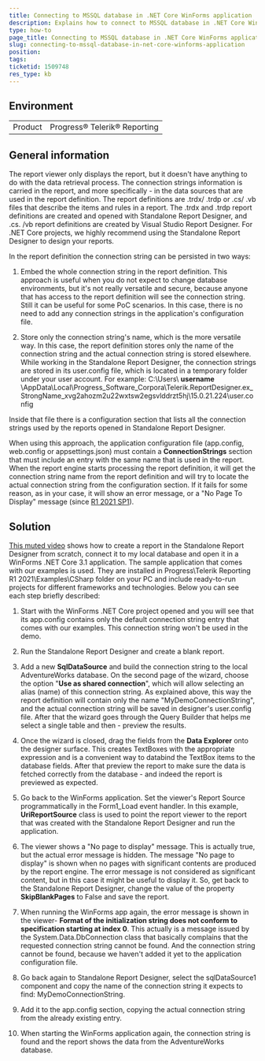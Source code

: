 ```yaml
---
title: Connecting to MSSQL database in .NET Core WinForms application
description: Explains how to connect to MSSQL database in .NET Core WinForms application
type: how-to
page_title: Connecting to MSSQL database in .NET Core WinForms application
slug: connecting-to-mssql-database-in-net-core-winforms-application
position: 
tags: 
ticketid: 1509748
res_type: kb
---
```


## Environment
<table>
	<tbody>
		<tr>
			<td>Product</td>
			<td>Progress® Telerik® Reporting</td>
		</tr>
	</tbody>
</table>


## General information
The report viewer only displays the report, but it doesn't have anything to do with the data retrieval process. The connection strings information is carried in the report, and more specifically - in the data sources that are used in the report definition. The report definitions are .trdx/ .trdp or .cs/ .vb files that describe the items and rules in a report. The .trdx and .trdp report definitions are created and opened with Standalone Report Designer, and .cs. /vb report definitions are created by Visual Studio Report Designer. For .NET Core projects, we highly recommend using the Standalone Report Designer to design your reports.

In the report definition the connection string can be persisted in two ways: 

1) Embed the whole connection string in the report definition. This approach is useful when you do not expect to change database environments, but it's not really versatile and secure, because anyone that has access to the report definition will see the connection string. Still it can be useful for some PoC scenarios. In this case, there is no need to add any connection strings in the application's configuration file.

2) Store only the connection string's name, which is the more versatile way. In this case, the report definition stores only the name of the connection string and the actual connection string is stored elsewhere. While working in the Standalone Report Designer, the connection strings are stored in its user.config file, which is located in a temporary folder under your user account. For example: 
C:\Users\ **username** \AppData\Local\Progress_Software_Corpora\Telerik.ReportDesigner.ex_StrongName_xvg2ahozm2u22wxtsw2egsvlddrzt5hj\15.0.21.224\user.config

Inside that file there is a configuration section that lists all the connection strings used by the reports opened in Standalone Report Designer.

When using this approach, the application configuration file (app.config, web.config or appsettings.json) must contain a **ConnectionStrings** section that must include an entry with the same name that is used in the report. When the report engine starts processing the report definition, it will get the connection string name from the report definition and will try to locate the actual connection string from the configuration section. If it fails for some reason, as in your case, it will show an error message, or a "No Page To Display" message (since [R1 2021 SP1](https://www.telerik.com/support/whats-new/reporting/release-history/progress-telerik-reporting-r1-2021-sp1-15-0-21-224)).

## Solution
[This muted video](https://github.com/telerik/reporting-samples/tree/master/Connecting%20to%20MSSQL%20in%20.NET%20Core%20WinForms%20app) shows how to create a report in the Standalone Report Designer from scratch, connect it to my local database and open it in a WinForms .NET Core 3.1 application. The sample application that comes with our examples is used. They are installed in Progress\Telerik Reporting R1 2021\Examples\CSharp folder on your PC and include ready-to-run projects for different frameworks and technologies. Below you can see each step briefly described:


1. Start with the WinForms .NET Core project opened and you will see that its app.config contains only the default connection string entry that comes with our examples. This connection string won't be used in the demo.

2. Run the Standalone Report Designer and create a blank report. 

3. Add a new **SqlDataSource** and build the connection string to the local AdventureWorks database. On the second page of the wizard, choose the option "**Use as shared connection**", which will allow selecting an alias (name) of this connection string. As explained above, this way the report definition will contain only the name "MyDemoConnectionString", and the actual connection string will be saved in designer's user.config file. After that the wizard goes through the Query Builder that helps me select a single table and then - preview the results.

4. Once the wizard is closed, drag the fields from the **Data Explorer** onto the designer surface. This creates TextBoxes with the appropriate expression and is a convenient way to databind the TextBox items to the database fields. After that preview the report to make sure the data is fetched correctly from the database - and indeed the report is previewed as expected.

5. Go back to the WinForms application. Set the viewer's Report Source programmatically in the Form1_Load event handler. In this example, **UriReportSource** class is used to point the report viewer to the report that was created with the Standalone Report Designer and run the application.

6. The viewer shows a "No page to display" message. This is actually true, but the actual error message is hidden. The message "No page to display" is shown when no pages with significant contents are produced by the report engine. The error message is not considered as significant content, but in this case it might be useful to display it. So, get back to the Standalone Report Designer, change the value of the property **SkipBlankPages** to False and save the report.

7. When running the WinForms app again, the error message is shown in the viewer- **Format of the initialization string does not conform to specification starting at index 0**. This actually is a message issued by the System.Data.DbConnection class that basically complains that the requested connection string cannot be found. And the connection string cannot be found, because we haven't added it yet to the application configuration file.

8. Go back again to Standalone Report Designer, select the sqlDataSource1 component and copy the name of the connection string it expects to find: MyDemoConnectionString.

9. Add it to the app.config <connectionStrings> section, copying the actual connection string from the already existing entry.

10. When starting the WinForms application again, the connection string is found and the report shows the data from the AdventureWorks database.
